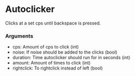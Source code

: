 # Autoclicker

Clicks at a set cps until backspace is pressed.

### Arguments

- cps: Amount of cps to click (int)
- noise: If noise should be added to the clicks (bool)
- duration: Time autoclicker should run for in seconds (int)
- amount: Amount of times to click (int)
- rightclick: To rightclick instead of left (bool)
